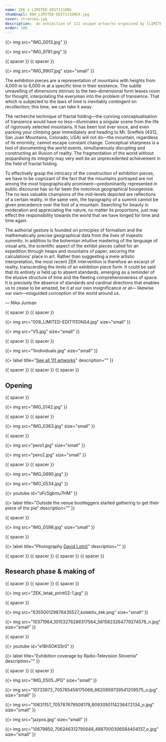 ```yaml
---
name: ZEK x LIMITED EDIT111ONS
thumbnail: 008_LIMITED-EDIT111ONS4.jpg
cover: stranska.jpg
description:  An exhibition of 111 unique artworks organised by [LIMITED EDIT111ONS](http://www.stud111o.com/2017710) project, <i>Poligon, Ljubljana / 2014</i> 
order: 100
---
```


{{> img src="IMG_0013.jpg" }}

{{> img src="IMG_9781.jpg" }}

{{ spacer }} {{ spacer }}

{{> img src="IMG_9907.jpg" size="small" }}

The exhibition pieces are a representation of mountains with heights from 4,000 m to 6,000 m at a specific time in their existence. The subtle unravelling of dimensions intrinsic to the two-dimensional form leaves room for thought, interpolating the everyman into the problem of transience. That which is subjected to the laws of time is inevitably contingent on recollection; this time, we can take it away.

The recherché technique of fractal folding—the cunning conceptualisation of transience would have no less—illuminates a singular scene from the life of rigorously selected mountains. It has been lost ever since, and even packing your climbing gear immediately and heading to Mt. Sneffels (4312, San Juan Mountains, Colorado, USA) will not do—the mountain, regardless of its enormity, cannot escape constant change. Conceptual sharpness is a tool of documenting the world events, simultaneously disrupting and constructing an illusion of reality. The fragmentation of the world without jeopardising its integrity may very well be an unprecedented achievement in the field of fractal folding.

To effectively grasp the intricacy of the construction of exhibition pieces, we have to be cognizant of the fact that the mountains portrayed are not among the most topographically prominent—predominantly represented in public discourse has so far been the notorious geographical bourgeoisie. The no less valuable champions of the mid-levels depicted are reflections of a certain reality. In the same vein, the topography of a summit cannot be given precedence over the foot of a mountain. Searching for beauty in moderation and appreciating the nature, no matter its proportions, just may effect the responsibility towards the world that we have longed for time and time again.

The authorial gesture is founded on principles of formalism and the mathematically precise geographical data from the lives of majestic summits. In addition to the bohemian intuitive mastering of the language of visual arts, the scientific aspect of the exhibit pieces called for an expedition through heaps and mountains of paper, securing the calculations’ place in art. Rather than suggesting a mere artistic interpretation, the most recent ZEK intervention is therefore an excerpt of reality, transcending the limits of an exhibition piece form. It could be said that its entirety is held up to absent standards, emerging as a reminder of the elusive structure of time and the fleeting comprehensiveness of space. It is precisely the absence of standards and cardinal directions that enables us to cease to be amazed, be it at our own insignificance or at— likewise our own—misguided conception of the world around us.

— Nika Jurman

{{ spacer }} {{ spacer }}

{{> img src="008_LIMITED-EDIT111ONS4.jpg" size="small" }}

{{> img src="V5.jpg" size="small" }}

{{ spacer }} {{ spacer }}

{{> img src="1individuals.jpg" size="small" }}

{{> label title="[See all 111 artworks](http://zekx111.tumblr.com/)" description="" }}

{{ spacer }} {{ spacer }} {{ spacer }}

## Opening

{{ spacer }}

{{> img src="IMG_0142.jpg" }}

{{ spacer }} {{ spacer }}

{{> img src="IMG_0363.jpg" size="small" }}

{{ spacer }}

{{> img src="pero1.jpg" size="small" }}

{{> img src="pero2.jpg" size="small" }}

{{ spacer }} {{ spacer }}

{{> img src="IMG_0690.jpg" }}

{{> img src="IMG_0534.jpg" }}
	
{{> youtube id="uFc5gbmu7HM" }}

{{> label title="Outside the venue bootleggers started gathering to get their piece of the pie" description="" }}

{{ spacer }}

{{> img src="IMG_0598.jpg" size="small" }}

{{ spacer }}

{{> label title="Photography [David Lotrič](http://facebook.com/davidlotric)" description="" }}

{{ spacer }} {{ spacer }} {{ spacer }} {{ spacer }}

## Research phase & making of

{{ spacer }} {{ spacer }} {{ spacer }}

{{> img src="ZEK_letak_print02-1.jpg" }}

{{ spacer }}

{{> img src="635500129876435527_kolektiv_zek.png" size="small" }}

{{> img src="10371964_10153276286317564_5615823264779274578_n.jpg" size="small" }}

{{ spacer }}

{{> youtube id="e18h5OKS5r0" }}

{{> label title="Exhibition coverage by Radio-Television Slovenia" description="" }}

{{ spacer }} {{ spacer }}

{{> img src="IMG_0505.JPG" size="small" }}

{{> img src="10733872_705785456175068_6620859739541209575_o.jpg" size="small" }}

{{> img src="10631157_705787679508179_6093050114236472134_o.jpg" size="small" }}

{{> img src="jazpos.jpg" size="small" }}

{{> img src="10679850_706246312795649_4887000306584404137_o.jpg" size="small" }}

